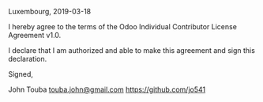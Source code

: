 Luxembourg, 2019-03-18

I hereby agree to the terms of the Odoo Individual Contributor License
Agreement v1.0.

I declare that I am authorized and able to make this agreement and sign this
declaration.

Signed,

John Touba touba.john@gmail.com https://github.com/jo541
